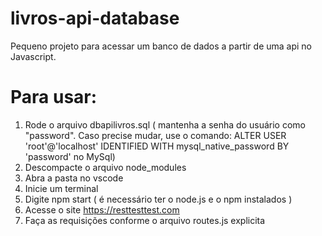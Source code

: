 # livros-api-database
Pequeno projeto para acessar um banco de dados a partir de uma api no Javascript.
# Para usar:
1. Rode o arquivo dbapilivros.sql ( mantenha a senha do usuário como "password". Caso precise mudar, use o comando: ALTER USER 'root'@'localhost' IDENTIFIED WITH mysql_native_password BY 'password' no MySql)
2. Descompacte o arquivo node_modules
3. Abra a pasta no vscode
4. Inicie um terminal
5. Digite npm start ( é necessário ter o node.js e o npm instalados )
6. Acesse o site https://resttesttest.com
7. Faça as requisições conforme o arquivo routes.js explicita
